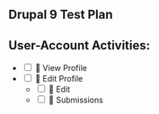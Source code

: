 <article class="markdown-body entry-content container-lg" itemprop="text">

<h1 tabindex="-1" dir="auto">
Drupal 9 Test Plan
</h1>

<h2 tabindex="-1" dir="auto">
User-Account Activities:
</h2>

<ul class="contains-task-list">

<li class="task-list-item">
  <input type="checkbox" class="task-list-item-checkbox">
   🔵 View Profile
</li>
<li class="task-list-item">
  <input type="checkbox" class="task-list-item-checkbox">
   🔵 Edit Profile
  <ul class="contains-task-list">
    <li class="task-list-item">
  <input type="checkbox" class="task-list-item-checkbox">
   🔵 Edit
</li>
    <li class="task-list-item">
  <input type="checkbox" class="task-list-item-checkbox">
   🔵 Submissions
</li>
  </ul>
</li>
  
</ul>
  
</article>
